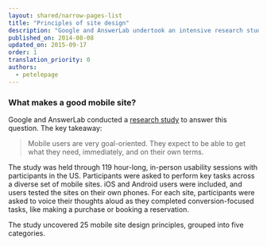 ```yaml
---
layout: shared/narrow-pages-list
title: "Principles of site design"
description: "Google and AnswerLab undertook an intensive research study examining how a range of users interacted with a diverse set of mobile sites. The goal, to answer the question: what makes a good mobile site?"
published_on: 2014-08-08
updated_on: 2015-09-17
order: 1
translation_priority: 0
authors:
  - petelepage
---
```


### What makes a good mobile site?

Google and AnswerLab conducted a [research study](https://www.google.com/think/multiscreen/whitepaper-sitedesign.html?utm_source=web-fundamentals&utm_term=chrome&utm_content=ux-landing&utm_campaign=web-fundamentals) to answer this question. 
The key takeaway: 

<blockquote class="wf-blockquote">
Mobile users are very goal-oriented. They expect to be able to get what they need, immediately, and on their own terms. 
</blockquote>

The study was held through 119 hour-long, in-person usability sessions with participants in the US. Participants were asked to perform key tasks across a diverse set of mobile sites. iOS and Android users were included, and users tested the sites on their own phones. For each site, participants were asked to voice their thoughts aloud as they completed conversion-focused tasks, like making a purchase or booking a reservation.

The study uncovered 25 mobile site design principles, grouped into five categories.
